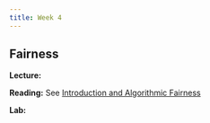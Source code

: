 ```yaml
---
title: Week 4
---
```


## Fairness

**Lecture:**

**Reading:** See [Introduction and Algorithmic Fairness](../../../assets/fairness_reader.pdf)

**Lab:**
